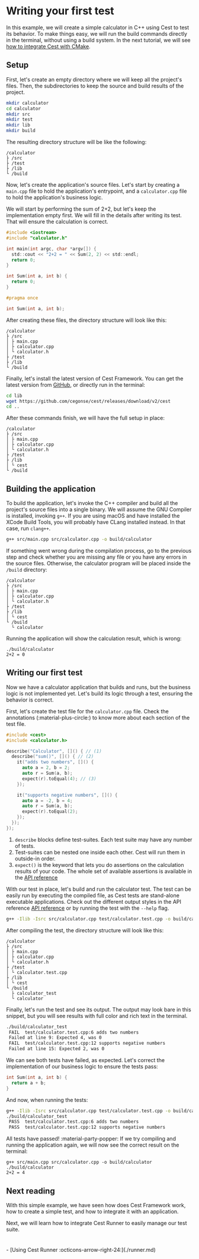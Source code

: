 # Writing your first test

In this example, we will create a simple calculator in C++ using Cest to test its behavior. To make things
easy, we will run the build commands directly in the terminal, without using a build system. In the next
tutorial, we will see [how to integrate Cest with CMake](./cmake.md).

## Setup

First, let's create an empty directory where we will keep all the project's files. Then, the subdirectories
to keep the source and build results of the project.

```bash title="Create all the directories"
mkdir calculator
cd calculator
mkdir src
mkdir test
mkdir lib
mkdir build
```

The resulting directory structure will be like the following:

```title="Directory structure"
/calculator
├ /src
├ /test
├ /lib
└ /build
```

Now, let's create the application's source files. Let's start by creating a `main.cpp` file to
hold the application's entrypoint, and a `calculator.cpp` file to hold the application's business logic.

We will start by performing the sum of 2+2, but let's keep the implementation empty first. We will fill
in the details after writing its test. That will ensure the calculation is correct.

```c title="src/main.cpp"
#include <iostream>
#include "calculator.h"

int main(int argc, char *argv[]) {
  std::cout << "2+2 = " << Sum(2, 2) << std::endl;
  return 0;
}
```

```c title="src/calculator.cpp"
int Sum(int a, int b) {
  return 0;
}
```

```c title="src/calculator.h"
#pragma once

int Sum(int a, int b);
```

After creating these files, the directory structure will look like this:

```title="Directory structure"
/calculator
├ /src
│ ├ main.cpp
│ ├ calculator.cpp
│ └ calculator.h
├ /test
├ /lib
└ /build
```

Finally, let's install the latest version of Cest Framework. You can get the latest version from [GitHub](https://github.com/cegonse/cest/releases),
or directly run in the terminal:

```bash title="Installing Cest Framework"
cd lib
wget https://github.com/cegonse/cest/releases/download/v2/cest
cd ..
```

After these commands finish, we will have the full setup in place:

```title="Directory structure"
/calculator
├ /src
│ ├ main.cpp
│ ├ calculator.cpp
│ └ calculator.h
├ /test
├ /lib
│ └ cest
└ /build
```

## Building the application

To build the application, let's invoke the C++ compiler and build all the project's source files into
a single binary. We will assume the GNU Compiler is installed, invoking `g++`. If you are using macOS
and have installed the XCode Build Tools, you will probably have CLang installed instead. In that case,
run `clang++`.

```bash title="Building the application"
g++ src/main.cpp src/calculator.cpp -o build/calculator
```

If something went wrong during the compilation process, go to the previous step and check whether you are
missing any file or you have any errors in the source files. Otherwise, the calculator program will be placed
inside the `/build` directory:

```title="Directory structure"
/calculator
├ /src
│ ├ main.cpp
│ ├ calculator.cpp
│ └ calculator.h
├ /test
├ /lib
│ └ cest
└ /build
  └ calculator
```

Running the application will show the calculation result, which is wrong:
``` title="Running the application"
./build/calculator
2+2 = 0
```

## Writing our first test

Now we have a calculator application that builds and runs, but the business logic is not
implemented yet. Let's build its logic through a test, ensuring the behavior is correct.

First, let's create the test file for the `calculator.cpp` file. Check the annotations (:material-plus-circle:) to know
more about each section of the test file.

```c title="test/calculator.test.cpp"
#include <cest>
#include <calculator.h>

describe("Calculator", []() { // (1)
  describe("sum()", []() { // (2)
    it("adds two numbers", []() {
      auto a = 2, b = 2;
      auto r = Sum(a, b);
      expect(r).toEqual(4); // (3)
    });

    it("supports negative numbers", []() {
      auto a = -2, b = 4;
      auto r = Sum(a, b);
      expect(r).toEqual(2);
    });
  });
});
```

1. `describe` blocks define test-suites. Each test suite may have any number of tests.
2. Test-suites can be nested one inside each other. Cest will run them in outside-in order.
3. `expect()` is the keyword that lets you do assertions on the calculation results of your code. The whole set of available assertions is available in the [API reference](../reference.md)

With our test in place, let's build and run the calculator test. The test can be easily run by executing the compiled file, as Cest tests are stand-alone executable applications. Check out the different output styles in the API reference [API reference](../reference.md) or by running the test with the `--help` flag.

```bash title="Compiling the test"
g++ -Ilib -Isrc src/calculator.cpp test/calculator.test.cpp -o build/calculator_test
```

After compiling the test, the directory structure will look like this:

```title="Directory structure"
/calculator
├ /src
│ ├ main.cpp
│ ├ calculator.cpp
│ └ calculator.h
├ /test
│ └ calculator.test.cpp
├ /lib
│ └ cest
└ /build
  ├ calculator_test
  └ calculator
```

Finally, let's run the test and see its output. The output may look bare in this snippet, but you will see results with full color and rich text in the terminal.

```bash title="Running the test"
./build/calculator_test
 FAIL  test/calculator.test.cpp:6 adds two numbers
 Failed at line 9: Expected 4, was 0
 FAIL  test/calculator.test.cpp:12 supports negative numbers
 Failed at line 15: Expected 2, was 0
```

We can see both tests have failed, as expected. Let's correct the implementation of our business logic to ensure the tests pass:

```c title="src/calculator.cpp"
int Sum(int a, int b) {
  return a + b;
}
```

And now, when running the tests:

```bash title="Building and running the test again"
g++ -Ilib -Isrc src/calculator.cpp test/calculator.test.cpp -o build/calculator_test
./build/calculator_test
 PASS  test/calculator.test.cpp:6 adds two numbers
 PASS  test/calculator.test.cpp:12 supports negative numbers
```

All tests have passed! :material-party-popper: If we try compiling and running the application again, we will now see the correct result on the terminal:

```title="Building and running the application"
g++ src/main.cpp src/calculator.cpp -o build/calculator
./build/calculator
2+2 = 4
```

## Next reading

With this simple example, we have seen how does Cest Framework work, how to create a simple test, and how to integrate it with an application.

Next, we will learn how to integrate Cest Runner to easily manage our test suite.

<div class="grid cards" style="padding-top: 24px" markdown>
- [Using Cest Runner :octicons-arrow-right-24:](./runner.md)
</div>
